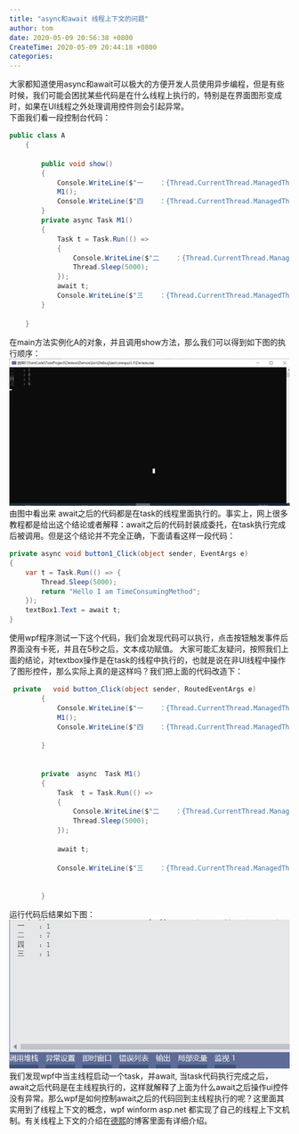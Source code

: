 ```yaml
---
title: "async和await 线程上下文的问题"
author: tom
date: 2020-05-09 20:56:38 +0800
CreateTime: 2020-05-09 20:44:18 +0800
categories: 
---
```

大家都知道使用async和await可以极大的方便开发人员使用异步编程，但是有些时候，我们可能会困扰某些代码是在什么线程上执行的，特别是在界面图形变成时，如果在UI线程之外处理调用控件则会引起异常。  
下面我们看一段控制台代码：  

```csharp
public class A
    {

        public void show()
        {
            Console.WriteLine($"一    ：{Thread.CurrentThread.ManagedThreadId}");
            M1();
            Console.WriteLine($"四    ：{Thread.CurrentThread.ManagedThreadId}");
        }
        private async Task M1()
        {
            Task t = Task.Run(() =>
            {
                Console.WriteLine($"二    ：{Thread.CurrentThread.ManagedThreadId}");
                Thread.Sleep(5000);
            });
            await t;
            Console.WriteLine($"三    ：{Thread.CurrentThread.ManagedThreadId}");
        }

    }
```  
在main方法实例化A的对象，并且调用show方法，那么我们可以得到如下图的执行顺序：  
![图片1](/assets/TIM截图20200509225638.jpg)  
由图中看出来 await之后的代码都是在task的线程里面执行的。事实上，网上很多教程都是给出这个结论或者解释：await之后的代码封装成委托，在task执行完成后被调用。但是这个结论并不完全正确，下面请看这样一段代码：  
```csharp
private async void button1_Click(object sender, EventArgs e)
{
    var t = Task.Run(() => {
        Thread.Sleep(5000);
        return "Hello I am TimeConsumingMethod";
    });
    textBox1.Text = await t;
}
```  
使用wpf程序测试一下这个代码，我们会发现代码可以执行，点击按钮触发事件后界面没有卡死，并且在5秒之后，文本成功赋值。 大家可能汇友疑问，按照我们上面的结论，对textbox操作是在task的线程中执行的，也就是说在非UI线程中操作了图形控件，那么实际上真的是这样吗？我们把上面的代码改造下：  
```csharp
 private   void button_Click(object sender, RoutedEventArgs e)
        {
            Console.WriteLine($"一    ：{Thread.CurrentThread.ManagedThreadId}");
            M1();
            Console.WriteLine($"四    ：{Thread.CurrentThread.ManagedThreadId}");
           
        }


        private  async  Task M1()
        {
            Task  t = Task.Run(() =>
            {
                Console.WriteLine($"二    ：{Thread.CurrentThread.ManagedThreadId}");
                Thread.Sleep(5000); 
            });
          
            await t;
            
            Console.WriteLine($"三    ：{Thread.CurrentThread.ManagedThreadId}");
   

        }

```
运行代码后结果如下图：  
![图片1](/assets/TIM截图20200509225559.jpg)  
我们发现wpf中当主线程启动一个task，并await, 当task代码执行完成之后，await之后代码是在主线程执行的，这样就解释了上面为什么await之后操作ui控件没有异常。那么wpf是如何控制await之后的代码回到主线程执行的呢？这里面其实用到了线程上下文的概念，wpf winform asp.net 都实现了自己的线程上下文机制。有关线程上下文的介绍在[德熙](https://blog.lindexi.com/)的博客里面有详细介绍。
